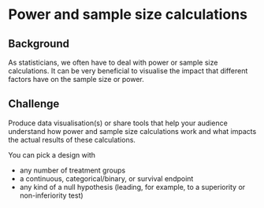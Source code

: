 # Power and sample size calculations

## Background

As statisticians, we often have to deal with power or sample size calculations. It can be very beneficial to visualise the impact that different factors have on the sample size or power.

## Challenge

Produce data visualisation(s) or share tools that help your audience understand how power and sample size calculations work and what impacts the actual results of these calculations.

You can pick a design with

- any number of treatment groups
- a continuous, categorical/binary, or survival endpoint
- any kind of a null hypothesis (leading, for example, to a superiority or non-inferiority test)